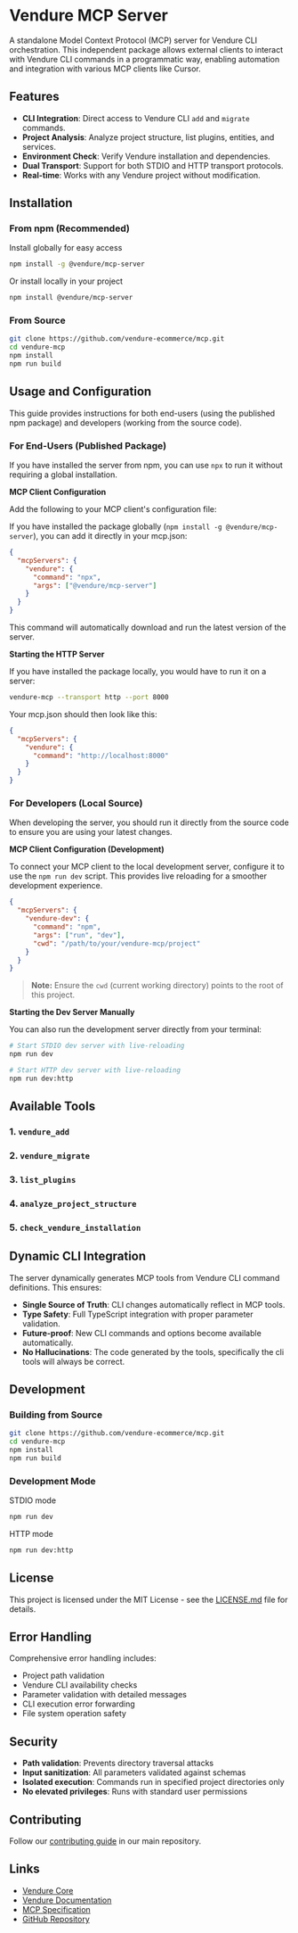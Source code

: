 # Vendure MCP Server

A standalone Model Context Protocol (MCP) server for Vendure CLI orchestration. This independent package allows external clients to interact with Vendure CLI commands in a programmatic way, enabling automation and integration with various MCP clients like Cursor.

## Features

- **CLI Integration**: Direct access to Vendure CLI `add` and `migrate` commands.
- **Project Analysis**: Analyze project structure, list plugins, entities, and services.
- **Environment Check**: Verify Vendure installation and dependencies.
- **Dual Transport**: Support for both STDIO and HTTP transport protocols.
- **Real-time**: Works with any Vendure project without modification.

## Installation

### From npm (Recommended)

Install globally for easy access
```bash
npm install -g @vendure/mcp-server
```

Or install locally in your project
```bash
npm install @vendure/mcp-server
```

### From Source

```bash
git clone https://github.com/vendure-ecommerce/mcp.git
cd vendure-mcp
npm install
npm run build
```

## Usage and Configuration

This guide provides instructions for both end-users (using the published npm package) and developers (working from the source code).

### For End-Users (Published Package)

If you have installed the server from npm, you can use `npx` to run it without requiring a global installation.

**MCP Client Configuration**

Add the following to your MCP client's configuration file:


If you have installed the package globally (`npm install -g @vendure/mcp-server`), you can add it directly in your mcp.json:
```json
{
  "mcpServers": {
    "vendure": {
      "command": "npx",
      "args": ["@vendure/mcp-server"]
    }
  }
}
```
This command will automatically download and run the latest version of the server.

**Starting the HTTP Server**

If you have installed the package locally, you would have to run it on a server:
```bash
vendure-mcp --transport http --port 8000
```

Your mcp.json should then look like this:
```json
{
  "mcpServers": {
    "vendure": {
      "command": "http://localhost:8000"
    }
  }
}
```

### For Developers (Local Source)

When developing the server, you should run it directly from the source code to ensure you are using your latest changes.

**MCP Client Configuration (Development)**

To connect your MCP client to the local development server, configure it to use the `npm run dev` script. This provides live reloading for a smoother development experience.

```json
{
  "mcpServers": {
    "vendure-dev": {
      "command": "npm",
      "args": ["run", "dev"],
      "cwd": "/path/to/your/vendure-mcp/project"
    }
  }
}
```
> **Note:** Ensure the `cwd` (current working directory) points to the root of this project.

**Starting the Dev Server Manually**

You can also run the development server directly from your terminal:
```bash
# Start STDIO dev server with live-reloading
npm run dev

# Start HTTP dev server with live-reloading
npm run dev:http
```

## Available Tools

### 1. `vendure_add`
### 2. `vendure_migrate`
### 3. `list_plugins`
### 4. `analyze_project_structure`
### 5. `check_vendure_installation`

## Dynamic CLI Integration
The server dynamically generates MCP tools from Vendure CLI command definitions. This ensures:
- **Single Source of Truth**: CLI changes automatically reflect in MCP tools.
- **Type Safety**: Full TypeScript integration with proper parameter validation.
- **Future-proof**: New CLI commands and options become available automatically.
- **No Hallucinations**: The code generated by the tools, specifically the cli tools will always be correct.

## Development

### Building from Source
```bash
git clone https://github.com/vendure-ecommerce/mcp.git
cd vendure-mcp
npm install
npm run build
```

### Development Mode
STDIO mode
```bash
npm run dev
```

HTTP mode
```bash
npm run dev:http
```

## License

This project is licensed under the MIT License - see the [LICENSE.md](LICENSE.md) file for details.

##  Error Handling

Comprehensive error handling includes:
- Project path validation
- Vendure CLI availability checks
- Parameter validation with detailed messages
- CLI execution error forwarding
- File system operation safety

## Security

- **Path validation**: Prevents directory traversal attacks
- **Input sanitization**: All parameters validated against schemas
- **Isolated execution**: Commands run in specified project directories only
- **No elevated privileges**: Runs with standard user permissions

## Contributing

Follow our [contributing guide](https://github.com/vendure-ecommerce/vendure/blob/master/CONTRIBUTING.md) in our main repository.

## Links

- [Vendure Core](https://github.com/vendure-ecommerce/vendure)
- [Vendure Documentation](https://www.vendure.io/docs/)
- [MCP Specification](https://spec.modelcontextprotocol.io/)
- [GitHub Repository](https://github.com/vendure-ecommerce/mcp)